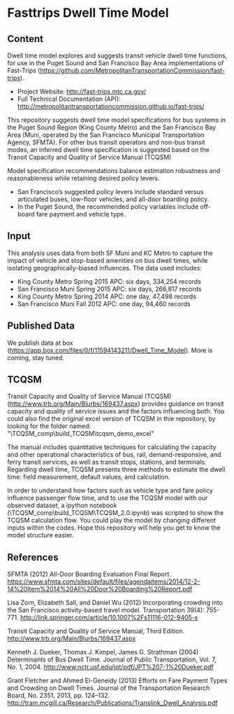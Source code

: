 # Fasttrips Dwell Time Model

## Content
Dwell time model explores and suggests transit vehicle dwell time functions, for use in the Puget Sound and San Francisco Bay Area implementations of Fast-Trips (https://github.com/MetropolitanTransportationCommission/fast-trips). 
* Project Website: http://fast-trips.mtc.ca.gov/
* Full Technical Documentation (API): http://metropolitantransportationcommission.github.io/fast-trips/


This repository suggests dwell time model specifications for bus systems in the Puget Sound Region (King County Metro) and the San Francisco Bay Area (Muni, operated by the San Francisco Municipal Transportation Agency, SFMTA). 
For other bus transit operators and non-bus transit modes, an inferred dwell time specification is suggested based on the Transit Capacity and Quality of Service Manual (TCQSM)


Model specification recommendations balance estimation robustness and reasonableness while retaining desired policy levers. 
* San Francisco’s suggested policy levers include standard versus articulated buses, low-floor vehicles, and all-door boarding policy.  
* In the Puget Sound, the recommended policy variables include off-board fare payment and vehicle type.


## Input
This analysis uses data from both SF Muni and KC Metro to capture the impact of vehicle and stop-based amenities on bus dwell times, while isolating geographically-biased influences. The data used includes:
* King County Metro Spring 2015 APC: six days, 334,254 records
* San Francisco Muni Spring 2015 APC: six days, 266,817 records
* King County Metro Spring 2014 APC: one day, 47,498 records
* San Francisco Muni Fall 2012 APC: one day, 94,460 records

## Published Data 
We publish data at box (https://app.box.com/files/0/f/11594143211/Dwell_Time_Model). More is coming, stay tuned. 

## TCQSM
Transit Capacity and Quality of Service Manual (TCQSM) (http://www.trb.org/Main/Blurbs/169437.aspx) provides guidance on transit capacity and quality of service issues and the factors influencing both. You could also find the original excel version of TCQSM in thie repository, by looking for the folder named: "\TCQSM_comp\build_TCQSM\tcqsm_demo_excel"

The manual includes quantitative techniques for calculating the capacity and other operational characteristics of bus, rail, demand-responsive, and ferry transit services, as well as transit stops, stations, and terminals. Regarding dwell time, TCQSM presents three methods to estimate the dwell time: field measurement, default values, and calculation.

In order to understand how factors such as vehicle type and fare policy influence passenger flow time, and to use the TCQSM model with our observed dataset, a ipython notebook (\TCQSM_comp\build_TCQSM\TCQSM_2.0.ipynb) was scripted to show the TCQSM calculation flow. You could play the model by changing different inputs within the codes. Hope this repository will help you get to know the model structure easier.

## References
SFMTA (2012) All-Door Boarding Evaluation Final Report. https://www.sfmta.com/sites/default/files/agendaitems/2014/12-2-14%20Item%2014%20All%20Door%20Boarding%20Report.pdf 
 
Lisa Zorn, Elizabeth Sall, and Daniel Wu (2012) Incorporating crowding into the San Francisco activity-based travel model. Transportation 39(4): 755-771. http://link.springer.com/article/10.1007%2Fs11116-012-9405-x
 
Transit Capacity and Quality of Service Manual, Third Edition. http://www.trb.org/Main/Blurbs/169437.aspx 
 
Kenneth J. Dueker, Thomas J. Kimpel, James G. Strathman (2004) Determinants of Bus Dwell Time. Journal of Public Transportation, Vol. 7, No. 1, 2004. http://www.nctr.usf.edu/jpt/pdf/JPT%207-1%20Dueker.pdf 
 
Grant Fletcher and Ahmed El-Geneidy (2013) Efforts on Fare Payment Types and Crowding on Dwell Times. Journal of the Transportation Research Board, No. 2351, 2013, pp. 124–132.  http://tram.mcgill.ca/Research/Publications/Translink_Dwell_Analysis.pdf 
